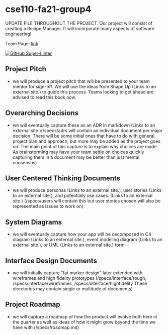 # cse110-fa21-group4
UPDATE FILE THROUGHOUT THE PROJECT.
Our project will consist of creating a Recipe Manager. It will incorporate many aspects of software engineering!

Team Page: [link](https://github.com/cse110-fa21-group4/cse110-fa21-group4/blob/main/admin/team.md)

[![GitHub Super-Linter](https://github.com/cse110-fa21-group4/cse110-fa21-group4/workflows/Lint%20Code%20Base/badge.svg)](https://github.com/marketplace/actions/super-linter)

## Project Pitch
  
- we will produce a project pitch that will be presented to your team mentor for sign-off.  We will use the ideas from Shape Up (Links to an external site.) to guide this process.  Teams looking to get ahead are advised to read this book now.

## Overarching Decisions

- we will eventually capture these as an ADR in markdown  (Links to an external site.)(/specs/adrs will contain an individual document per major decision.
There will be some initial ones that have to do with general project plan and approach, but more may be added as the project goes on.
The main point of this capture is to explain why choices are made.
As brainstorming may have your team settle on choices quickly capturing them in a document may be better than just mental consensus)

## User Centered Thinking Documents

- we will produce personas (Links to an external site.), user stories (Links to an external site.), and potentially use cases. (Links to an external site.) (/specs/users will contain this but user stories chosen will also be represented as issues to work on)

## System Diagrams

- we will eventually capture how your app will be decomposed in C4 diagram (Links to an external site.), event modeling diagram (Links to an external site.), or UML (Links to an external site.) form

## Interface Design Documents

- we will initially capture "fat marker design" later extended with wireframes and high fidelity prototypes (/specs/interface/rough, /specs/interface/wireframes, /specs/interface/highfidelity  These directories may contain single or multitude of documents)

## Project Roadmap

- we will capture a roadmap of how the product will evolve both here in the quarter as well as ideas of how it might grow beyond the time we have with  (/specs/roadmap.md)
